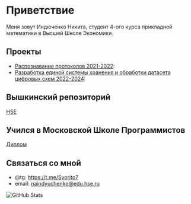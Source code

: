 # Приветствие

Меня зовут Индюченко Никита, студент 4-ого курса прикладной математики в Высшей Школе Экономики.

## Проекты

- [Распознавание протоколов 2021-2022](https://github.com/Alex-Karma/ML_Project/tree/main):
- [Разработка единой системы хранения и обработки датасета цифровых схем 2022-2024](https://github.com/vvzunin/CircuitGen_Generator):

## Вышкинский репозиторий
[HSE](https://github.com/Syorito7/Tasks)

## Учился в Московской Школе Программистов
[Диплом](https://github.com/Syorito7/Tasks/tree/main/SHP)

## Связаться со мной

- @tg: https://t.me/Syorito7
- email: naindyuchenko@edu.hse.ru

![GitHub Stats](https://github-readme-stats.vercel.app/api?username=Syorito7&show_icons=true&theme=radical)
